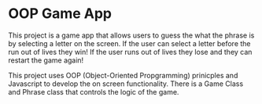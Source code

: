 # OOP Game App

This project is a game app that allows users to guess the what the phrase is by selecting a letter on the screen. If the user 
can select a letter before the run out of lives they win! If the user runs out of lives they lose and they can restart the game again! 

This project uses OOP (Object-Oriented Propgramming) prinicples and Javascript to develop the on screen functionality. There is a Game Class and Phrase class that controls the logic of the game. 
